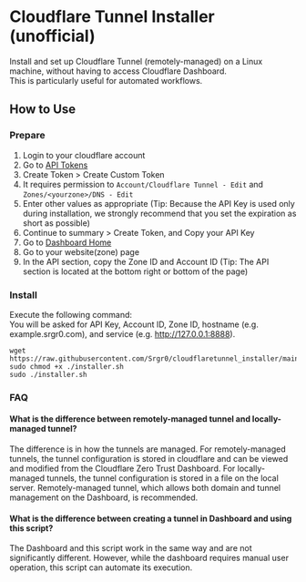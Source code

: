 # Cloudflare Tunnel Installer (unofficial)
Install and set up Cloudflare Tunnel (remotely-managed) on a Linux machine, without having to access Cloudflare Dashboard.  
This is particularly useful for automated workflows.  

## How to Use
### Prepare
1. Login to your cloudflare account
2. Go to [API Tokens](https://dash.cloudflare.com/profile/api-tokens)
3. Create Token > Create Custom Token
4. It requires permission to `` Account/Cloudflare Tunnel - Edit `` and `` Zones/<yourzone>/DNS - Edit ``
5. Enter other values as appropriate (Tip: Because the API Key is used only during installation, we strongly recommend that you set the expiration as short as possible)
6. Continue to summary > Create Token, and Copy your API Key
7. Go to [Dashboard Home](https://dash.cloudflare.com/)
8. Go to your website(zone) page
9. In the API section, copy the Zone ID and Account ID (Tip: The API section is located at the bottom right or bottom of the page)

### Install
Execute the following command:  
You will be asked for API Key, Account ID, Zone ID, hostname (e.g. example.srgr0.com), and service (e.g. http://127.0.0.1:8888).  
```
wget https://raw.githubusercontent.com/Srgr0/cloudflaretunnel_installer/main/installer.sh
sudo chmod +x ./installer.sh
sudo ./installer.sh
```

### FAQ
#### What is the difference between remotely-managed tunnel and locally-managed tunnel?
The difference is in how the tunnels are managed. For remotely-managed tunnels, the tunnel configuration is stored in cloudflare and can be viewed and modified from the Cloudflare Zero Trust Dashboard. For locally-managed tunnels, the tunnel configuration is stored in a file on the local server. Remotely-managed tunnel, which allows both domain and tunnel management on the Dashboard, is recommended.  

#### What is the difference between creating a tunnel in Dashboard and using this script?
The Dashboard and this script work in the same way and are not significantly different. However, while the dashboard requires manual user operation, this script can automate its execution.
